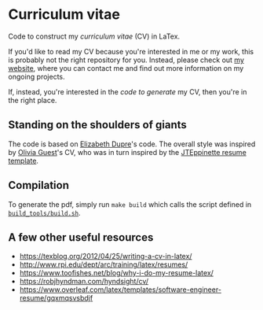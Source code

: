 # Curriculum vitae

Code to construct my _curriculum vitae_ (CV) in LaTex.

If you'd like to read my CV because you're interested in me or my work, this is probably not the right repository for you. Instead, please check out [my website](https://github.com/mloning/), where you can contact me and find out more information on my ongoing projects. 

If, instead, you're interested in the _code to generate_ my CV, then you're in the right place.

## Standing on the shoulders of giants
The code is based on [Elizabeth Dupre](https://github.com/emdupre/dupre-cv)'s code. The overall style was inspired by [Olivia Guest](http://oliviaguest.com)'s CV, who was in turn inspired by the [JTEppinette resume template](https://www.overleaf.com/articles/jteppinette-resume/wcsdpbkfmstz).

## Compilation
To generate the pdf, simply run `make build` which calls the script defined in [`build_tools/build.sh`](https://github.com/mloning/cv/blob/main/build_tools/build.sh).


## A few other useful resources
* https://texblog.org/2012/04/25/writing-a-cv-in-latex/ 
* http://www.rpi.edu/dept/arc/training/latex/resumes/ 
* https://www.toofishes.net/blog/why-i-do-my-resume-latex/
* https://robjhyndman.com/hyndsight/cv/
* https://www.overleaf.com/latex/templates/software-engineer-resume/gqxmqsvsbdjf

